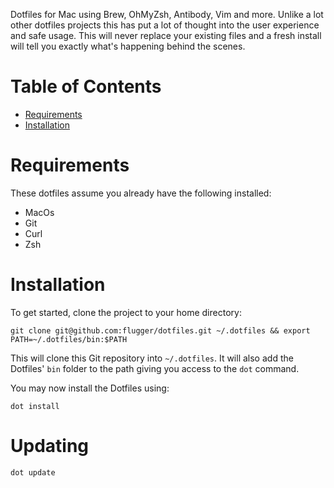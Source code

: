Dotfiles for Mac using Brew, OhMyZsh, Antibody, Vim and more. Unlike a lot other dotfiles projects this has put a lot of thought into the user experience and safe usage. This will never replace your existing files and a fresh install will tell you exactly what's happening behind the scenes.

# Table of Contents

- [Requirements](#requirements)
- [Installation](#installation)

# Requirements

These dotfiles assume you already have the following installed:

- MacOs
- Git
- Curl
- Zsh

# Installation

To get started, clone the project to your home directory:

```shell
git clone git@github.com:flugger/dotfiles.git ~/.dotfiles && export PATH=~/.dotfiles/bin:$PATH
```

This will clone this Git repository into `~/.dotfiles`. It will also add the Dotfiles' `bin` folder to the path giving you access to the `dot` command.

You may now install the Dotfiles using:

```shell
dot install
```

# Updating

```shell
dot update
```
